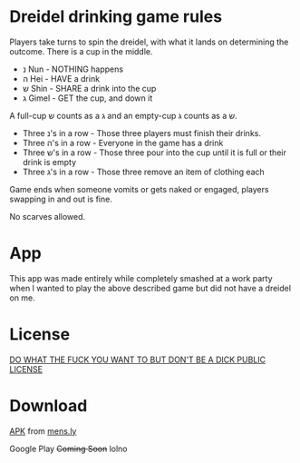 # Dreidel drinking game rules

Players take turns to spin the dreidel, with what it lands on determining the outcome. There is a cup in the middle.

* נ Nun - NOTHING happens
* ה Hei - HAVE a drink
* ש Shin - SHARE a drink into the cup
* ג Gimel - GET the cup, and down it

A full-cup ש counts as a ג and an empty-cup ג counts as a ש.

* Three נ's in a row - Those three players must finish their drinks.
* Three ה's in a row - Everyone in the game has a drink
* Three ש's in a row - Those three pour into the cup until it is full or their drink is empty
* Three ג's in a row - Those three remove an item of clothing each

Game ends when someone vomits or gets naked or engaged, players swapping in and out is fine.

No scarves allowed.

# App

This app was made entirely while completely smashed at a work party when I wanted to play the above described 
game but did not have a dreidel on me.

# License
[DO WHAT THE FUCK YOU WANT TO BUT DON'T BE A DICK PUBLIC LICENSE](http://mens.ly/LICENSE.txt)

# Download

[APK](http://mens.ly/files/dreidel.apk) from [mens.ly](http://mens.ly)

Google Play ~~Coming Soon~~ lolno

